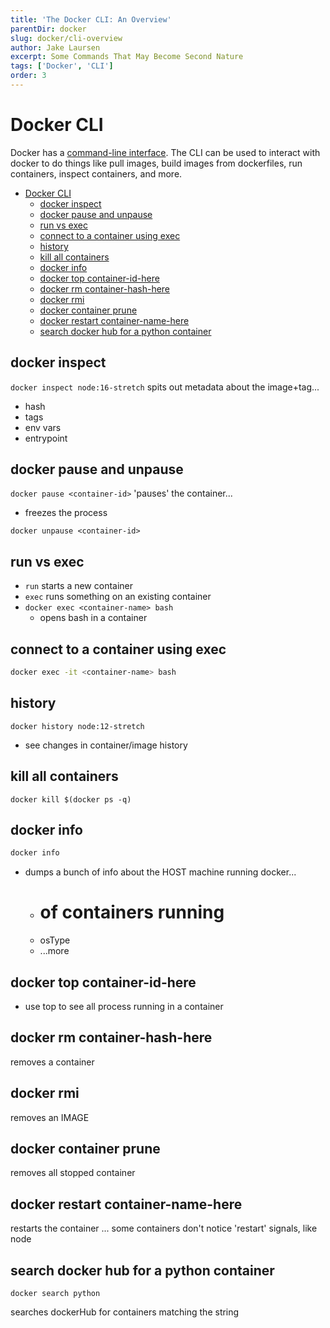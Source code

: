 ```yaml
---
title: 'The Docker CLI: An Overview'
parentDir: docker
slug: docker/cli-overview
author: Jake Laursen
excerpt: Some Commands That May Become Second Nature
tags: ['Docker', 'CLI']
order: 3
---
```


# Docker CLI

Docker has a [command-line interface](https://docs.docker.com/engine/reference/commandline/docker/). The CLI can be used to interact with docker to do things like pull images, build images from dockerfiles, run containers, inspect containers, and more.

- [Docker CLI](#docker-cli)
  - [docker inspect](#docker-inspect)
  - [docker pause and unpause](#docker-pause-and-unpause)
  - [run vs exec](#run-vs-exec)
  - [connect to a container using exec](#connect-to-a-container-using-exec)
  - [history](#history)
  - [kill all containers](#kill-all-containers)
  - [docker info](#docker-info)
  - [docker top container-id-here](#docker-top-container-id-here)
  - [docker rm container-hash-here](#docker-rm-container-hash-here)
  - [docker rmi](#docker-rmi)
  - [docker container prune](#docker-container-prune)
  - [docker restart container-name-here](#docker-restart-container-name-here)
  - [search docker hub for a python container](#search-docker-hub-for-a-python-container)

## docker inspect

`docker inspect node:16-stretch`
spits out metadata about the image+tag...

- hash
- tags
- env vars
- entrypoint

## docker pause and unpause

`docker pause <container-id>`
'pauses' the container...

- freezes the process

`docker unpause <container-id>`

## run vs exec

- `run` starts a new container
- `exec` runs something on an existing container
- `docker exec <container-name> bash`
  - opens bash in a container

## connect to a container using exec

```bash
docker exec -it <container-name> bash
```

## history

`docker history node:12-stretch`

- see changes in container/image history

## kill all containers

`docker kill $(docker ps -q)`

## docker info

```bash
docker info
```

- dumps a bunch of info about the HOST machine running docker...
  - # of containers running
  - osType
  - ...more

## docker top container-id-here

- use top to see all process running in a container

## docker rm container-hash-here

removes a container

## docker rmi

removes an IMAGE

## docker container prune

removes all stopped container

## docker restart container-name-here

restarts the container
... some containers don't notice 'restart' signals, like node

## search docker hub for a python container

```
docker search python
```

searches dockerHub for containers matching the string
